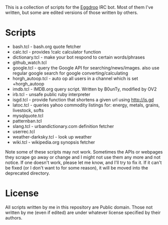 This is a collection of scripts for the [Eggdrop](https://eggheads.org) IRC
bot. Most of them I've written, but some are edited versions of those
written by others.


# Scripts

* bash.tcl - bash.org quote fetcher
* calc.tcl - provides !calc calculator function
* dictionary.tcl - make your bot respond to certain words/phrases
* github_watch.tcl
* google.tcl - query the Google API for searching/news/images. also use
  regular google search for google converting/calculating
* horgh_autoop.tcl - auto op all users in a channel which is set
  +horgh_autoop
* imdb.tcl - IMDB.org query script. Written by B0unTy, modified by OV2
* irb.tcl - unsafe public ruby interpreter
* isgd.tcl - provide function that shortens a given url using http://is.gd
* latoc.tcl - queries yahoo commodity listings for: energy, metals, grains,
  livestock, softs
* mysqlquote.tcl
* patternban.tcl
* slang.tcl - urbandictionary.com definition fetcher
* userrec.tcl
* weather-darksky.tcl - look up weather
* wiki.tcl - wikipedia.org synopsis fetcher

Note some of these scripts may not work. Sometimes the APIs or webpages
they scrape go away or change and I might not use them any more and not
notice. If one doesn't work, please let me know, and I'll try to fix it. If
it can't be fixed (or I don't want to for some reason), it will be moved
into the deprecated directory.


# License
All scripts written by me in this repository are Public domain. Those not
written by me (even if edited) are under whatever license specified by
their authors.
